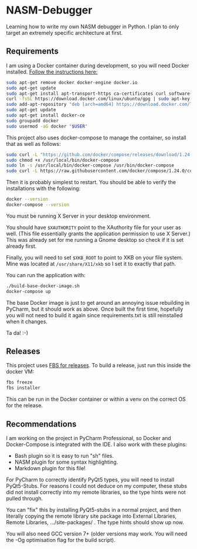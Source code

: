 # NASM-Debugger
Learning how to write my own NASM debugger in Python.
I plan to only target an extremely specific architecture at first.

## Requirements
I am using a Docker container during development, so you will need Docker installed.
[Follow the instructions here:](https://docs.docker.com/v17.09/engine/installation/linux/docker-ce/ubuntu/#install-using-the-repository)

```bash
sudo apt-get remove docker docker-engine docker.io
sudo apt-get update
sudo apt-get install apt-transport-https ca-certificates curl software-properties-common
curl -fsSL https://download.docker.com/linux/ubuntu/gpg | sudo apt-key add -
sudo add-apt-repository "deb [arch=amd64] https://download.docker.com/linux/ubuntu $(lsb_release -cs) stable"
sudo apt-get update
sudo apt-get install docker-ce
sudo groupadd docker
sudo usermod -aG docker "$USER"
```

This project also uses docker-compose to manage the container, so install that as well
as follows:

```bash
sudo curl -L "https://github.com/docker/compose/releases/download/1.24.0/docker-compose-$(uname -s)-$(uname -m)" -o /usr/local/bin/docker-compose
sudo chmod +x /usr/local/bin/docker-compose
sudo ln -s /usr/local/bin/docker-compose /usr/bin/docker-compose
sudo curl -L https://raw.githubusercontent.com/docker/compose/1.24.0/contrib/completion/bash/docker-compose -o /etc/bash_completion.d/docker-compose
```

Then it is probably simplest to restart. You should be able to verify the installations
with the following:
```bash
docker --version
docker-compose --version
```

You must be running X Server in your desktop environment.

You should have `$XAUTHORITY` point to the XAuthority
file for your user as well. (This file essentially grants the application permission to
use X Server.) This was already set for me running a Gnome desktop so check if it is set
already first.

Finally, you will need to set `$XKB_ROOT` to point to XKB on your file system. Mine
was located at `/usr/share/X11/xkb` so I set it to exactly that path.

You can run the application with:
```bash
./build-base-docker-image.sh
docker-compose up
```

The base Docker image is just to get around an annoying issue rebuilding in PyCharm,
but it should work as above. Once built the first time, hopefully you will not need to build
it again since requirements.txt is still reinstalled when it changes.

Ta da! :-\)

## Releases
This project uses [FBS for releases](https://github.com/mherrmann/fbs).
To build a release, just run this inside the docker VM:
```bash
fbs freeze
fbs installer
```
This can be run in the Docker container or within a venv on the correct OS for the release.

## Recommendations
I am working on the project in PyCharm Professional, so Docker
and Docker-Compose is integrated with the IDE. I also work with these plugins:

* Bash plugin so it is easy to run "sh" files.
* NASM plugin for some syntax highlighting.
* Markdown plugin for this file!

For PyCharm to correctly identify PyQt5 types, you will need to install PyQt5-Stubs.
For reasons I could not deduce on my computer, these stubs did not install
correctly into my remote libraries, so the type hints were not pulled through.

You can "fix" this by installing PyQt5-stubs in a normal project, and then literally copying
the remote library site package into External Libraries, Remote Libraries, .../site-packages/
<PyQt5-stub related packages>. The type hints should show up now.

You will also need GCC version 7+ (older versions may work. You will need the -Og
optimisation flag for the build script).

